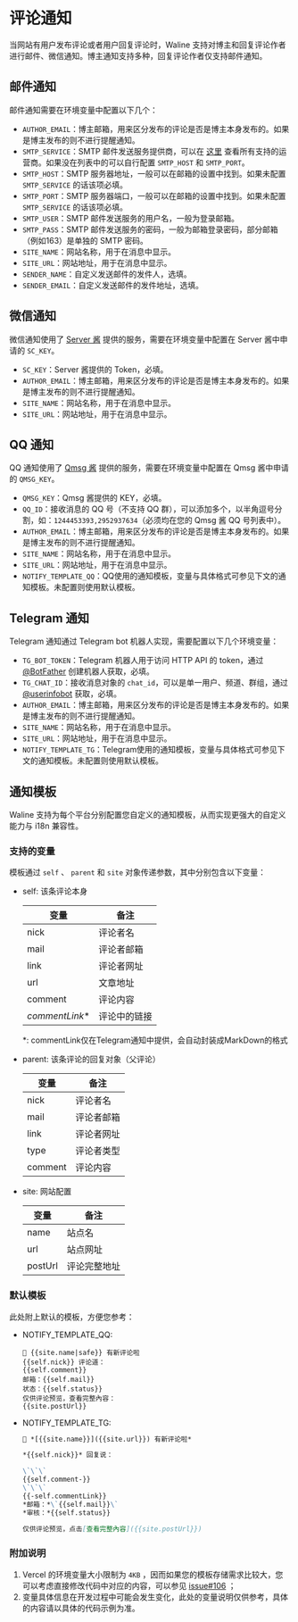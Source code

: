 # 评论通知

当网站有用户发布评论或者用户回复评论时，Waline 支持对博主和回复评论作者进行邮件、微信通知。博主通知支持多种，回复评论作者仅支持邮件通知。

## 邮件通知

邮件通知需要在环境变量中配置以下几个：

- `AUTHOR_EMAIL`：博主邮箱，用来区分发布的评论是否是博主本身发布的。如果是博主发布的则不进行提醒通知。
- `SMTP_SERVICE`：SMTP 邮件发送服务提供商，可以在 [这里](https://github.com/nodemailer/nodemailer/blob/master/lib/well-known/services.json) 查看所有支持的运营商。如果没在列表中的可以自行配置 `SMTP_HOST` 和 `SMTP_PORT`。
- `SMTP_HOST`：SMTP 服务器地址，一般可以在邮箱的设置中找到。如果未配置 `SMTP_SERVICE` 的话该项必填。
- `SMTP_PORT`：SMTP 服务器端口，一般可以在邮箱的设置中找到。如果未配置 `SMTP_SERVICE` 的话该项必填。
- `SMTP_USER`：SMTP 邮件发送服务的用户名，一般为登录邮箱。
- `SMTP_PASS`：SMTP 邮件发送服务的密码，一般为邮箱登录密码，部分邮箱（例如163）是单独的 SMTP 密码。
- `SITE_NAME`：网站名称，用于在消息中显示。
- `SITE_URL`：网站地址，用于在消息中显示。
- `SENDER_NAME`：自定义发送邮件的发件人，选填。
- `SENDER_EMAIL`：自定义发送邮件的发件地址，选填。

## 微信通知

微信通知使用了 [Server 酱](http://sc.ftqq.com/3.version) 提供的服务，需要在环境变量中配置在 Server 酱中申请的 `SC_KEY`。

- `SC_KEY`：Server 酱提供的 Token，必填。
- `AUTHOR_EMAIL`：博主邮箱，用来区分发布的评论是否是博主本身发布的。如果是博主发布的则不进行提醒通知。
- `SITE_NAME`：网站名称，用于在消息中显示。
- `SITE_URL`：网站地址，用于在消息中显示。

## QQ 通知

QQ 通知使用了 [Qmsg 酱](https://qmsg.zendee.cn) 提供的服务，需要在环境变量中配置在 Qmsg 酱中申请的 `QMSG_KEY`。

- `QMSG_KEY`：Qmsg 酱提供的 KEY，必填。
- `QQ_ID`：接收消息的 QQ 号（不支持 QQ 群），可以添加多个，以半角逗号分割，如：`1244453393,2952937634`（必须均在您的 Qmsg 酱 QQ 号列表中）。
- `AUTHOR_EMAIL`：博主邮箱，用来区分发布的评论是否是博主本身发布的。如果是博主发布的则不进行提醒通知。
- `SITE_NAME`：网站名称，用于在消息中显示。
- `SITE_URL`：网站地址，用于在消息中显示。
- `NOTIFY_TEMPLATE_QQ`：QQ使用的通知模板，变量与具体格式可参见下文的通知模板。未配置则使用默认模板。

## Telegram 通知

Telegram 通知通过 Telegram bot 机器人实现，需要配置以下几个环境变量：

- `TG_BOT_TOKEN`：Telegram 机器人用于访问 HTTP API 的 token，通过 [@BotFather](https://t.me/BotFather) 创建机器人获取，必填。
- `TG_CHAT_ID`：接收消息对象的 `chat_id`，可以是单一用户、频道、群组，通过 [@userinfobot](https://t.me/userinfobot) 获取，必填。
- `AUTHOR_EMAIL`：博主邮箱，用来区分发布的评论是否是博主本身发布的。如果是博主发布的则不进行提醒通知。
- `SITE_NAME`：网站名称，用于在消息中显示。
- `SITE_URL`：网站地址，用于在消息中显示。
- `NOTIFY_TEMPLATE_TG`：Telegram使用的通知模板，变量与具体格式可参见下文的通知模板。未配置则使用默认模板。

## 通知模板

Waline 支持为每个平台分别配置您自定义的通知模板，从而实现更强大的自定义能力与 i18n 兼容性。

### 支持的变量

模板通过 `self` 、 `parent` 和 `site` 对象传递参数，其中分别包含以下变量：

- self: 该条评论本身

    |       变量      |     备注     |
    | --------------- | ----------- |
    |      nick       |   评论者名   |
    |      mail       |  评论者邮箱  |
    |      link       |  评论者网址  |
    |      url        |   文章地址   |
    |     comment     |   评论内容   |
    | *commentLink*\* | 评论中的链接 |

    *: commentLink仅在Telegram通知中提供，会自动封装成MarkDown的格式

- parent: 该条评论的回复对象（父评论）

    |     变量     |    备注   |
    | ----------- | --------- |
    |    nick     |  评论者名  |
    |    mail     | 评论者邮箱 |
    |    link     | 评论者网址 |
    |    type     | 评论者类型 |
    |   comment   |  评论内容  |

- site: 网站配置

    |   变量   |    备注     |
    | ------- | ----------- |
    |   name  |    站点名    |
    |   url   |   站点网址   |
    | postUrl | 评论完整地址  |

### 默认模板

此处附上默认的模板，方便您参考：

- NOTIFY_TEMPLATE_QQ:

    ``` plain
    💬 {{site.name|safe}} 有新评论啦
    {{self.nick}} 评论道：
    {{self.comment}}
    邮箱：{{self.mail}}
    状态：{{self.status}} 
    仅供评论预览，查看完整內容：
    {{site.postUrl}}
    ```

- NOTIFY_TEMPLATE_TG:

    ``` markdown
    💬 *[{{site.name}}]({{site.url}}) 有新评论啦*

    *{{self.nick}}* 回复说：

    \`\`\`
    {{self.comment-}}
    \`\`\`
    {{-self.commentLink}}
    *邮箱：*\`{{self.mail}}\`
    *审核：*{{self.status}} 

    仅供评论预览，点击[查看完整內容]({{site.postUrl}})
    ```

### 附加说明

1. Vercel 的环境变量大小限制为 `4KB` ，因而如果您的模板存储需求比较大，您可以考虑直接修改代码中对应的内容，可以参见  [issue#106](https://github.com/lizheming/waline/issues/106) ；
2. 变量具体信息在开发过程中可能会发生变化，此处的变量说明仅供参考，具体的内容请以具体的代码示例为准。
